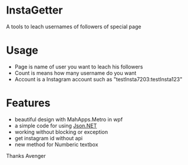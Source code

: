 # InstaGetter
A tools to leach usernames of followers of special page

# Usage
- Page is name of user you want to leach his followers
- Count is means how many username do you want
- Account is a Instagram account such as "testInsta7203:testInsta123"

# Features
- beautiful design with MahApps.Metro in wpf
- a simple code for using [Json.NET](http://www.newtonsoft.com/json)
- working without blocking or exception
- get instagram id without api
- new method for Numberic textbox

Thanks Avenger

